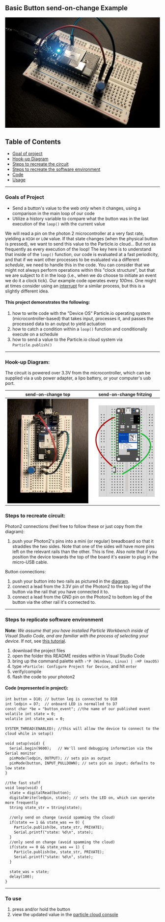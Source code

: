 ## Basic Button send-on-change Example

![basic_button_soc](basic_button_soc01.JPG)

## Table of Contents
- [Goal of project](#goal)
- [Hook-up Diagram](#diagram)
- [Steps to recreate the circuit](#steps-circuit)
- [Steps to recreate the software environment](#steps-software)
- [Code](#code)
- [Usage](#usage)
 
---

<a name="goal"></a>
### Goals of Project 

- Send a button's value to the web _only_ when it changes, using a comparison in the main loop of our code
- Utilize a history variable to compare what the button was in the last execution of the `loop()` with the current value

We will read a pin on the photon 2 microcontroller at a very fast rate, yielding a `HIGH` or `LOW` value.  If that state changes (when the physical button is pressed), we want to send this value to the Particle.io cloud...  But not as frequently as every execution of the loop!  The key here is to understand that inside of the `loop()` function, our code is evaluated at a fast periodicity, and that if we want other processes to be evaluated via a different *schedule*, we need to handle this in the code.  You can consider that we might not always perform operations within this "clock structure", but that we are subject to it in the loop (i.e., when we do choose to initiate an event we do it a clock tick).  Our example code operates every *100ms*.  One might at times consider using an [interrupt](https://docs.particle.io/reference/device-os/api/interrupts/interrupts/) for a similar process, but this is a slightly different idea.

#### This project demonstrates the following:

1. how to write code with the "Device OS" Particle.io operating system (microcontroller-based) that takes input, processes it, and passes the processed data to an output to yield actuation
1. how to catch a condition within a `loop()` function and conditionally execute on a schedule
1. how to send a value to the Particle.io cloud system via `Particle.publish()`

---

<a name="diagram"></a>
### Hook-up Diagram: 

The circuit is powered over 3.3V from the microcontroller, which can be supplied via a usb power adapter, a lipo battery, or your computer's usb port.

send-on-change top | send-on-change fritzing
---|---
![soc top](basic_button_soc02.JPG) | ![soc fritzing](basic_button_soc_fritz.png)

<a name="steps-circuit"></a>
### Steps to recreate circuit:

Photon2 connections (feel free to follow these or just copy from the diagram):

1. push your Photon2's pins into a mini (or regular) breadboard so that it straddles the two sides.  Note that one of the sides will have more pins left on the relevant rails than the other.  This is fine.  Also note that if you position the device towards the top of the board it's easier to plug in the micro-USB cable.  

Button connections:

1. push your button into two rails as pictured in the [diagram](#diagram).
1. connect a lead from the 3.3V pin of the Photon2 to the top leg of the button via the rail that you have connected it to.
1. connect a lead from the GND pin on the Photon2 to bottom leg of the button via the other rail it's connected to.

---

<a name="steps-software"></a>
### Steps to replicate software environment

**Note:** *We assume that you have installed Particle Workbench inside of Visual Studio Code, and are familiar with the process of selecting your device.*  If not, see [this tutorial](https://github.com/Berkeley-MDes/tdf-fa24-equilet/blob/main/_tutorials/installation_compilation/p2_pw_tutorial/README.md).

1. download the project files 
1. open the folder this README resides within in Visual Studio Code
1. bring up the command palette with `⇧⌃P (Windows, Linux) | ⇧⌘P (macOS)` 
1. type `>Particle: Configure Project for Device`, and hit `enter`
1. verify/compile
1. flash the code to your photon2 

<a name="code"></a>
#### Code (represented in project):

```
int button = D10; // button leg is connected to D10
int ledpin = D7;  // onboard LED is normalled to D7
const char *be = "button_event"; //the name of our published event
volatile int state = 0;
volatile int state_was = 0;

SYSTEM_THREAD(ENABLED); //this will allow the device to connect to the cloud while in setup()
 
void setup(void) {
  Serial.begin(9600);   // We'll send debugging information via the Serial monitor
  pinMode(ledpin, OUTPUT); // sets pin as output
  pinMode(button, INPUT_PULLDOWN); // sets pin as input; defaults to low state
}

//the fast stuff
void loop(void) {
  state = digitalRead(button);
  digitalWrite(ledpin, state); // sets the LED on, which can operate more frequently 
  String state_str = String(state);

  //only send on change (avoid spamming the cloud)
  if(state == 1 && state_was == 0) {
    Particle.publish(be, state_str, PRIVATE);
    Serial.printf("state: %d\n", state);
  } 
  //only send on change (avoid spamming the cloud)
  if(state == 0 && state_was == 1) {
    Particle.publish(be, state_str, PRIVATE);
    Serial.printf("state: %d\n", state);
  }

  state_was = state;
  delay(100);
}
```

---

<a name="usage"></a>
### To use

1. press and/or hold the button
1. view the updated value in the [particle cloud console](https://console.particle.io/)